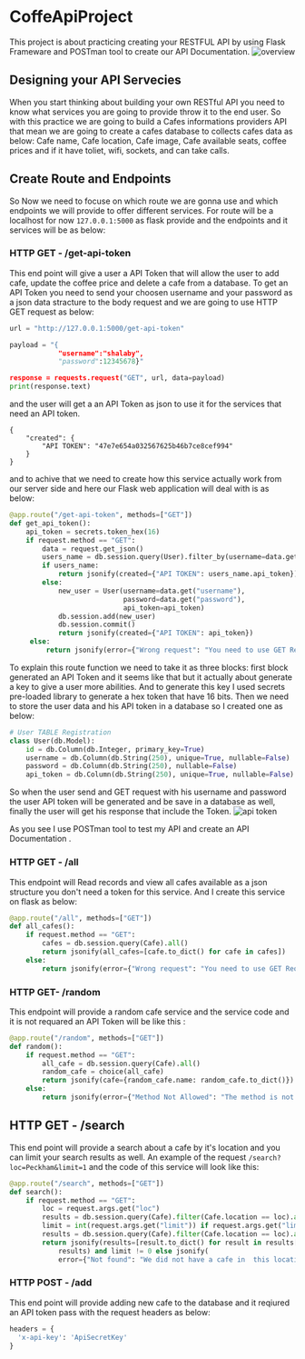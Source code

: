 # CoffeApiProject
This project is about practicing creating your RESTFUL API by using Flask Frameware and POSTman tool to create our API Documentation.
![overview](https://user-images.githubusercontent.com/57592040/163733886-8f4ca1ce-43d0-4bf9-b300-63bb73995329.gif)

## Designing your API Servecies
When you start thinking about building your own RESTful API you need to know what services you are going to provide throw it to the end user.
So with this practice we are going to build a Cafes informations providers API that mean we are going to create a cafes database to collects cafes data as below:
Cafe name, Cafe location, Cafe image, Cafe available seats, coffee prices and if it have toliet, wifi, sockets, and can take calls.
## Create Route and Endpoints
So Now we need to focuse on which route we are gonna use and which endpoints we will provide to offer different services.
For route will be a localhost for now `127.0.0.1:5000` as flask provide and the endpoints and it services will be as below:
### HTTP GET - /get-api-token
This end point will give a user a API Token that will allow the user to add cafe, update the coffee price and delete a cafe from a database.
To get an API Token you need to send your choosen username  and your password as a json data stracture to the body request and we are going to use HTTP GET request as below:
```py
url = "http://127.0.0.1:5000/get-api-token"

payload = "{
            "username":"shalaby",
            "password":12345678}"

response = requests.request("GET", url, data=payload)
print(response.text)
```
and the user will get a an API Token as json to use it for the services that need an API token.
```
{
    "created": {
        "API TOKEN": "47e7e654a032567625b46b7ce8cef994"
    }
}
```

and to achive that we need to create how this service actually work from our server side and here our Flask web application will deal with is as below:
```py
@app.route("/get-api-token", methods=["GET"])
def get_api_token():
    api_token = secrets.token_hex(16)
    if request.method == "GET":
        data = request.get_json()
        users_name = db.session.query(User).filter_by(username=data.get("username")).first()
        if users_name:
            return jsonify(created={"API TOKEN": users_name.api_token})
        else:
            new_user = User(username=data.get("username"),
                            password=data.get("password"),
                            api_token=api_token)
            db.session.add(new_user)
            db.session.commit()
            return jsonify(created={"API TOKEN": api_token})
     else:
         return jsonify(error={"Wrong request": "You need to use GET Request."})
```
To explain this route function we need to take it as three blocks:
first block generated an API Token and it seems like that but it actually about generate a key to give a user more abilities.
And to generate this key I used secrets pre-loaded library to generate a hex token that have 16 bits.
Then we need to store the user data and his API token in a database so I created one as below:
```py
# User TABLE Registration
class User(db.Model):
    id = db.Column(db.Integer, primary_key=True)
    username = db.Column(db.String(250), unique=True, nullable=False)
    password = db.Column(db.String(250), nullable=False)
    api_token = db.Column(db.String(250), unique=True, nullable=False)
```
So when the user send and GET request with his username and password the user API token will be generated and be save in a database as well, finally the user will get his response that include the Token.
![api token](https://user-images.githubusercontent.com/57592040/163731763-c654c833-ecbf-4ac0-93f4-9bc88b703e18.gif)

As you see I use POSTman tool to test my API and create an API Documentation .
### HTTP GET - /all
This endpoint will Read records and view all cafes available as a json structure you don't need a token for this service. 
And I create this service on flask as below:
```py
@app.route("/all", methods=["GET"])
def all_cafes():
    if request.method == "GET":
        cafes = db.session.query(Cafe).all()
        return jsonify(all_cafes=[cafe.to_dict() for cafe in cafes])
    else:
        return jsonify(error={"Wrong request": "You need to use GET Request."})
```
### HTTP GET- /random
This endpoint will provide a random cafe service and the service code and it is not requared an API Token will be like this :
```py
@app.route("/random", methods=["GET"])
def random():
    if request.method == "GET":
        all_cafe = db.session.query(Cafe).all()
        random_cafe = choice(all_cafe)
        return jsonify(cafe={random_cafe.name: random_cafe.to_dict()})
    else:
        return jsonify(error={"Method Not Allowed": "The method is not allowed for the requested URL."}), 405
```
## HTTP GET - /search
This end point will provide a search about a cafe by it's location and you can limit your search results as well.
An example of the request `/search?loc=Peckham&limit=1` and the code of this service will look like this:
```py
@app.route("/search", methods=["GET"])
def search():
    if request.method == "GET":
        loc = request.args.get("loc")
        results = db.session.query(Cafe).filter(Cafe.location == loc).all()
        limit = int(request.args.get("limit")) if request.args.get("limit") is not None else len(results)
        results = db.session.query(Cafe).filter(Cafe.location == loc).all()
        return jsonify(results=[result.to_dict() for result in results[:limit]]) if len(
            results) and limit != 0 else jsonify(
            error={"Not found": "We did not have a cafe in  this location or you can not use a zero limit."}), 404
```
### HTTP POST - /add
This end point will provide adding new cafe to the database and it reqiured an API token pass with the request headers as below:
```py
headers = {
  'x-api-key': 'ApiSecretKey'
}
```
